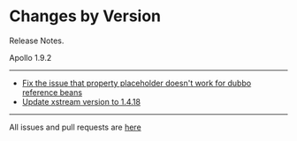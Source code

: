 Changes by Version
==================
Release Notes.

Apollo 1.9.2

------------------
* [Fix the issue that property placeholder doesn't work for dubbo reference beans](https://github.com/apolloconfig/apollo/pull/4161)
* [Update xstream version to 1.4.18](https://github.com/apolloconfig/apollo/pull/4177)

------------------
All issues and pull requests are [here](https://github.com/apolloconfig/apollo/milestone/10?closed=1)
